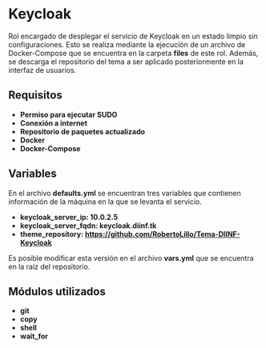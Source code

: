
Keycloak
=========

Rol encargado de desplegar el servicio de Keycloak en un estado limpio sin configuraciones. Esto se realiza mediante la ejecución de un archivo de Docker-Compose que se encuentra en la carpeta **files** de este rol. Además, se descarga el repositorio del tema a ser aplicado posteriormente en la interfaz de usuarios.

Requisitos
------------

-   **Permiso para ejecutar SUDO**
-   **Conexión a internet**
-   **Repositorio de paquetes actualizado**
-   **Docker**
-   **Docker-Compose**

Variables
--------------

En el archivo **defaults.yml** se encuentran tres variables que contienen información de la máquina en la que se levanta el servicio.

-   **keycloak_server_ip: 10.0.2.5**
-   **keycloak_server_fqdn: keycloak.diinf.tk**
-   **theme_repository: https://github.com/RobertoLillo/Tema-DIINF-Keycloak**

Es posible modificar esta versión en el archivo  **vars.yml**  que se encuentra en la raíz del repositorio.

Módulos utilizados
------------

 - **git**
 - **copy**
 - **shell**
 - **wait_for**
